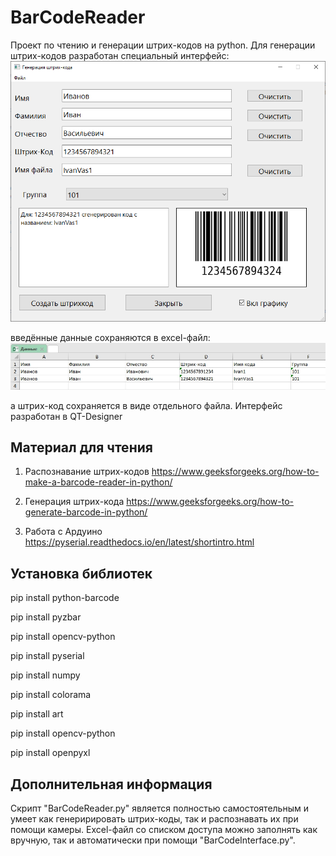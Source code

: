 # BarCodeReader
Проект по чтению и генерации штрих-кодов на python. Для генерации штрих-кодов разработан специальный интерфейс: 
![Screen1](https://github.com/AnLiMan/BarCodeReader/blob/main/Screens/Screen1.png)

введённые данные сохраняются в excel-файл:
![Screen1](https://github.com/AnLiMan/BarCodeReader/blob/main/Screens/Screen2.jpg)

а штрих-код сохраняется в виде отдельного файла. Интерфейс разработан в QT-Designer

## Материал для чтения

1. Распознавание штрих-кодов https://www.geeksforgeeks.org/how-to-make-a-barcode-reader-in-python/ 

2. Генерация штрих-кода https://www.geeksforgeeks.org/how-to-generate-barcode-in-python/
  
3. Работа с Ардуино https://pyserial.readthedocs.io/en/latest/shortintro.html

## Установка библиотек
pip install python-barcode

pip install pyzbar

pip install opencv-python

pip install pyserial

pip install numpy

pip install colorama

pip install art

pip install opencv-python

pip install openpyxl

## Дополнительная информация
Скрипт "BarCodeReader.py" является полностью самостоятельным и умеет как генеририровать штрих-коды,
так и распознавать их при помощи камеры. Excel-файл со списком доступа можно заполнять как вручную, 
так и автоматически при помощи "BarCodeInterface.py".
